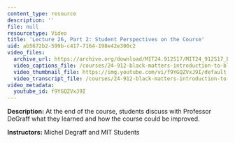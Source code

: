 ```yaml
---
content_type: resource
description: ''
file: null
resourcetype: Video
title: 'Lecture 26, Part 2: Student Perspectives on the Course'
uid: ab5672b2-599b-c417-7164-198e42e300c2
video_files:
  archive_url: https://archive.org/download/MIT24.912S17/MIT24_912S17_Black_Matters_Last_Class_Part_2_300k.mp4
  video_captions_file: /courses/24-912-black-matters-introduction-to-black-studies-spring-2017/87175f5bf7695d36957ce18951d51c86_f9YGQZVxJ9I.vtt
  video_thumbnail_file: https://img.youtube.com/vi/f9YGQZVxJ9I/default.jpg
  video_transcript_file: /courses/24-912-black-matters-introduction-to-black-studies-spring-2017/3b0331aa9852022454e1d43f74c9958f_f9YGQZVxJ9I.pdf
video_metadata:
  youtube_id: f9YGQZVxJ9I
---
```


**Description:** At the end of the course, students discuss with Professor DeGraff what they learned and how the course could be improved.

**Instructors:** Michel Degraff and MIT Students
